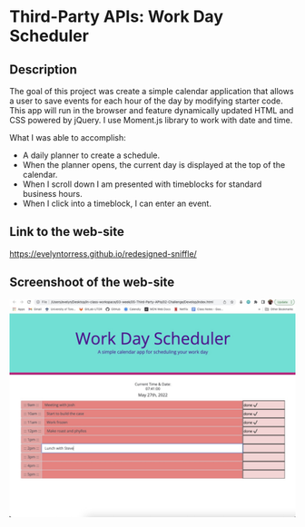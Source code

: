 # Third-Party APIs: Work Day Scheduler

## Description
The goal of this project was create a simple calendar application that allows a user to save events for each hour of the day by modifying starter code. This app will run in the browser and feature dynamically updated HTML and CSS powered by jQuery.
I use Moment.js library to work with date and time.


What I was able to accomplish:

- A daily planner to create a schedule.
- When the planner opens, the current day is displayed at the top of the calendar.
- When I scroll down I am presented with timeblocks for standard business hours.
- When I click into a timeblock, I can enter an event.

## Link to the web-site

https://evelyntorress.github.io/redesigned-sniffle/

## Screenshoot of the web-site

![](Assets/images/web-site.jpeg)